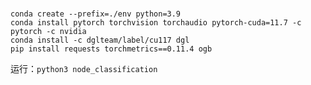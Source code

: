 # 
`conda create --prefix=./env python=3.9`<br>
`conda install pytorch torchvision torchaudio pytorch-cuda=11.7 -c pytorch -c nvidia`<br>
`conda install -c dglteam/label/cu117 dgl`<br>
`pip install requests torchmetrics==0.11.4 ogb`<br>

运行：`python3 node_classification`
